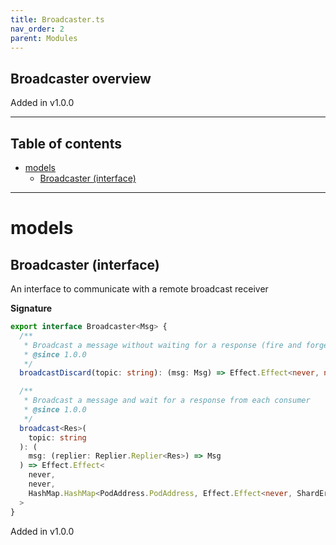 ```yaml
---
title: Broadcaster.ts
nav_order: 2
parent: Modules
---
```


## Broadcaster overview

Added in v1.0.0

---

<h2 class="text-delta">Table of contents</h2>

- [models](#models)
  - [Broadcaster (interface)](#broadcaster-interface)

---

# models

## Broadcaster (interface)

An interface to communicate with a remote broadcast receiver

**Signature**

```ts
export interface Broadcaster<Msg> {
  /**
   * Broadcast a message without waiting for a response (fire and forget)
   * @since 1.0.0
   */
  broadcastDiscard(topic: string): (msg: Msg) => Effect.Effect<never, never, void>

  /**
   * Broadcast a message and wait for a response from each consumer
   * @since 1.0.0
   */
  broadcast<Res>(
    topic: string
  ): (
    msg: (replier: Replier.Replier<Res>) => Msg
  ) => Effect.Effect<
    never,
    never,
    HashMap.HashMap<PodAddress.PodAddress, Effect.Effect<never, ShardError.ReplyFailure, Res>>
  >
}
```

Added in v1.0.0
